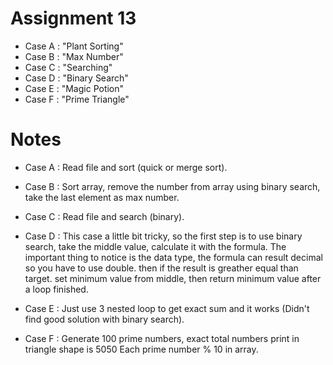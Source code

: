 # Assignment 13

- Case A : "Plant Sorting" 
- Case B : "Max Number"
- Case C : "Searching"
- Case D : "Binary Search"
- Case E : "Magic Potion"
- Case F : "Prime Triangle"

# Notes

- Case A : 
Read file and sort (quick or merge sort).

- Case B : 
Sort array, remove the number from array using binary search, take the last element as max number.

- Case C : 
Read file and search (binary).

- Case D : 
This case a little bit tricky, so the first step is to use binary search, take the middle value, calculate it with the formula. The important thing to notice is the data type, the formula can result decimal so you have to use double. then if the result is greather equal than target. set minimum value from middle, then return minimum value after a loop finished.

- Case E : 
Just use 3 nested loop to get exact sum and it works (Didn't find good solution with binary search).

- Case F : 
Generate 100 prime numbers, exact total numbers print in triangle shape is 5050
Each prime number % 10 in array.